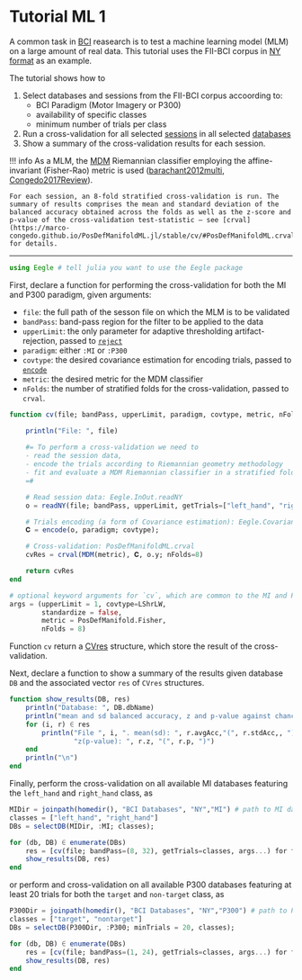 # Tutorial ML 1

A common task in [BCI](@ref "Acronyms") reasearch is to test a machine learning model (MLM) on a large amount of real data.
This tutorial uses the FII-BCI corpus in [NY format](@ref) as an example.

The tutorial shows how to

1. Select databases and sessions from the FII-BCI corpus accoording to:
    - BCI Paradigm (Motor Imagery or P300)
    - availability of specific classes
    - minimum number of trials per class
2. Run a cross-validation for all selected [sessions](@ref "session") in all selected [databases](@ref "database")
3. Show a summary of the cross-validation results for each session.


!!! info
    As a MLM, the [MDM](https://marco-congedo.github.io/PosDefManifoldML.jl/stable/mdm/) Riemannian classifier employing the affine-invariant (Fisher-Rao) metric is used ([barachant2012multi](@cite), [Congedo2017Review](@cite)).

    For each session, an 8-fold stratified cross-validation is run. The summary of results comprises the mean and standard deviation of the
    balanced accuracy obtained across the folds as well as the z-score and p-value of the cross-validation test-statistic — see [crval](https://marco-congedo.github.io/PosDefManifoldML.jl/stable/cv/#PosDefManifoldML.crval) for details.

---

```julia
using Eegle # tell julia you want to use the Eegle package
```

First, declare a function for performing the cross-validation for both the MI and P300 paradigm, given arguments: 
- `file`: the full path of the sesson file on which the MLM is to be validated 
- `bandPass`: band-pass region for the filter to be applied to the data
- `upperLimit`: the only parameter for adaptive thresholding artifact-rejection, passed to [`reject`](@ref)
- `paradigm`: either `:MI` or `:P300`
- `covtype`: the desired covariance estimation for encoding trials, passed to [`encode`](@ref)
- `metric`: the desired metric for the MDM classifier
- `nFolds`: the number of stratified folds for the cross-validation, passed to `crval`.

```julia
function cv(file; bandPass, upperLimit, paradigm, covtype, metric, nFolds)

    println("File: ", file)
    
    #= To perform a cross-validation we need to 
    - read the session data,
    - encode the trials according to Riemannian geometry methodology
    - fit and evaluate a MDM Riemannian classifier in a stratified fold fashion
    =#

    # Read session data: Eegle.InOut.readNY
    o = readNY(file; bandPass, upperLimit, getTrials=["left_hand", "right_hand"]);

    # Trials encoding (a form of Covariance estimation): Eegle.CovarianceMatrix.encode
    𝐂 = encode(o, paradigm; covtype);

    # Cross-validation: PosDefManifoldML.crval
    cvRes = crval(MDM(metric), 𝐂, o.y; nFolds=8)

    return cvRes    
end

# optional keyword arguments for `cv`, which are common to the MI and P300 paradigm
args = (upperLimit = 1, covtype=LShrLW, 
        standardize = false, 
        metric = PosDefManifold.Fisher, 
        nFolds = 8)
```

Function `cv` return a [CVres](https://marco-congedo.github.io/PosDefManifoldML.jl/stable/cv/#PosDefManifoldML.CVres) structure, which store the result of the cross-validation.

Next, declare a function to show a summary of the results given database `DB` and the associated vector `res` of `CVres` structures.  

```julia
function show_results(DB, res)
    println("Database: ", DB.dbName)
    println("mean and sd balanced accuracy, z and p-value against chance level")  
    for (i, r) ∈ res
        println("File ", i, ". mean(sd): ", r.avgAcc,"(", r.stdAcc,, "); ", 
                "z(p-value): ", r.z, "(", r.p, ")")
    end
    println("\n")
end
```

Finally, perform the cross-validation on all available MI databases featuring the `left_hand` and `right_hand` class, as

```julia
MIDir = joinpath(homedir(), "BCI Databases", "NY","MI") # path to MI databases
classes = ["left_hand", "right_hand"]
DBs = selectDB(MIDir, :MI; classes);

for (db, DB) ∈ enumerate(DBs)
    res = [cv(file; bandPass=(8, 32), getTrials=classes, args...) for file ∈ DB.files]
    show_results(DB, res)
end
```

or perform and cross-validation on all available P300 databases featuring at least 20 trials for both the `target` and `non-target` class, as


```julia
P300Dir = joinpath(homedir(), "BCI Databases", "NY","P300") # path to P300 databases
classes = ["target", "nontarget"]
DBs = selectDB(P300Dir, :P300; minTrials = 20, classes);

for (db, DB) ∈ enumerate(DBs)
    res = [cv(file; bandPass=(1, 24), getTrials=classes, args...) for file ∈ DB.files]
    show_results(DB, res)
end
```
